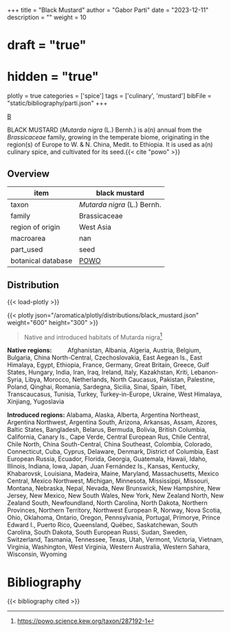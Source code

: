 +++
title = "Black Mustard"
author = "Gabor Parti"
date = "2023-12-11"
description = ""
weight = 10
# draft = "true"
# hidden = "true"
plotly = true
categories = ['spice']
tags = ['culinary', 'mustard']
bibFile = "static/bibliography/parti.json"
+++

 [<i class="fab fa-wikipedia-w"></i>](https://en.wikipedia.org/wiki/Rhamphospermum_nigrum)

 [B](https://www.britannica.com/plant/mustard)



<center>



</center>

BLACK MUSTARD (*Mutarda nigra* (L.) Bernh.) is a(n) annual from the *Brassicaceae* family, growing in the temperate biome, originating in the region(s) of Europe to W. & N. China, Medit. to Ethiopia. It is used as a(n) culinary spice, and cultivated for its seed.{{< cite "powo" >}}

## Overview

|       item       |                   black mustard                   |
|------------------|---------------------------------------------------|
|       taxon      |            *Mutarda nigra* (L.) Bernh.            |
|      family      |                    Brassicaceae                   |
| region of origin |                     West Asia                     |
|     macroarea    |                        nan                        |
|     part_used    |                        seed                       |
|botanical database|[POWO](https://powo.science.kew.org/taxon/287192-1)|



## Distribution

{{< load-plotly >}}

{{< plotly json="/aromatica/plotly/distributions/black_mustard.json" weight="600" height="300" >}}

>Native and introduced habitats of Mutarda nigra[^powo]

[^powo]: https://powo.science.kew.org/taxon/287192-1

<p style="text-align:left;">

**Native regions:** &ensp; &ensp; &ensp; Afghanistan, Albania, Algeria, Austria, Belgium, Bulgaria, China North-Central, Czechoslovakia, East Aegean Is., East Himalaya, Egypt, Ethiopia, France, Germany, Great Britain, Greece, Gulf States, Hungary, India, Iran, Iraq, Ireland, Italy, Kazakhstan, Kriti, Lebanon-Syria, Libya, Morocco, Netherlands, North Caucasus, Pakistan, Palestine, Poland, Qinghai, Romania, Sardegna, Sicilia, Sinai, Spain, Tibet, Transcaucasus, Tunisia, Turkey, Turkey-in-Europe, Ukraine, West Himalaya, Xinjiang, Yugoslavia

**Introduced regions:** Alabama, Alaska, Alberta, Argentina Northeast, Argentina Northwest, Argentina South, Arizona, Arkansas, Assam, Azores, Baltic States, Bangladesh, Belarus, Bermuda, Bolivia, British Columbia, California, Canary Is., Cape Verde, Central European Rus, Chile Central, Chile North, China South-Central, China Southeast, Colombia, Colorado, Connecticut, Cuba, Cyprus, Delaware, Denmark, District of Columbia, East European Russia, Ecuador, Florida, Georgia, Guatemala, Hawaii, Idaho, Illinois, Indiana, Iowa, Japan, Juan Fernández Is., Kansas, Kentucky, Khabarovsk, Louisiana, Madeira, Maine, Maryland, Massachusetts, Mexico Central, Mexico Northwest, Michigan, Minnesota, Mississippi, Missouri, Montana, Nebraska, Nepal, Nevada, New Brunswick, New Hampshire, New Jersey, New Mexico, New South Wales, New York, New Zealand North, New Zealand South, Newfoundland, North Carolina, North Dakota, Northern Provinces, Northern Territory, Northwest European R, Norway, Nova Scotia, Ohio, Oklahoma, Ontario, Oregon, Pennsylvania, Portugal, Primorye, Prince Edward I., Puerto Rico, Queensland, Québec, Saskatchewan, South Carolina, South Dakota, South European Russi, Sudan, Sweden, Switzerland, Tasmania, Tennessee, Texas, Utah, Vermont, Victoria, Vietnam, Virginia, Washington, West Virginia, Western Australia, Western Sahara, Wisconsin, Wyoming

</p>



# Bibliography

{{< bibliography cited >}}

